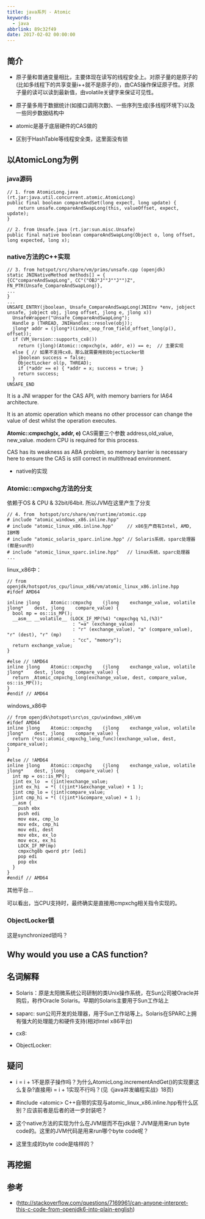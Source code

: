 ```yaml
---
title: java系列 - Atomic
keywords:
  - java
abbrlink: 89c32f49
date: 2017-02-02 00:00:00
---
```


## 简介

- 原子量和普通变量相比，主要体现在读写的线程安全上。对原子量的是原子的(比如多线程下的共享变量i++就不是原子的)，由CAS操作保证原子性。对原子量的读可以读到最新值，由volatile关键字来保证可见性。
- 原子量多用于数据统计(如接口调用次数)、一些序列生成(多线程环境下)以及一些同步数据结构中


- atomic是基于底层硬件的CAS做的
- 区别于HashTable等线程安全类，这里面没有锁


## 以AtomicLong为例

### java源码

	// 1. from AtomicLong.java (rt.jar:java.util.concurrent.atomic.AtomicLong)
    public final boolean compareAndSet(long expect, long update) {
        return unsafe.compareAndSwapLong(this, valueOffset, expect, update);
    }

    // 2. from Unsafe.java (rt.jar:sun.misc.Unsafe)
    public final native boolean compareAndSwapLong(Object o, long offset, long expected, long x);

### native方法的C++实现

	// 3. from hotspot/src/share/vm/prims/unsafe.cpp (openjdk)
	static JNINativeMethod methods[] = {
	{CC"compareAndSwapLong", CC"("OBJ"J""J""J"")Z",      FN_PTR(Unsafe_CompareAndSwapLong)},
	...
	}
	...
	UNSAFE_ENTRY(jboolean, Unsafe_CompareAndSwapLong(JNIEnv *env, jobject unsafe, jobject obj, jlong offset, jlong e, jlong x))
	  UnsafeWrapper("Unsafe_CompareAndSwapLong");
	  Handle p (THREAD, JNIHandles::resolve(obj));
	  jlong* addr = (jlong*)(index_oop_from_field_offset_long(p(), offset));
	  if (VM_Version::supports_cx8())  
	    return (jlong)(Atomic::cmpxchg(x, addr, e)) == e;  // 主要实现
	  else { // 如果不支持cx8，那么就需要用到ObjectLocker锁
	    jboolean success = false;
	    ObjectLocker ol(p, THREAD);
	    if (*addr == e) { *addr = x; success = true; }
	    return success;
	  }
	UNSAFE_END

It is a JNI wrapper for the CAS API, with memory barriers for IA64 architecture.

It is an atomic operation which means no other processor can change the value of dest whilst the operation executes.

**Atomic::cmpxchg(x, addr, e)**
CAS需要三个参数 address,old_value, new_value.
modern CPU is required for this process.

CAS has its weakness as ABA problem, so memory barrier is necessary here to ensure the CAS is still correct in multithread environment.

- native的实现

### Atomic::cmpxchg方法的分支

依赖于OS & CPU & 32bit/64bit. 所以JVM在这里产生了分支

	// 4. from  hotspot/src/share/vm/runtime/atomic.cpp
	# include "atomic_windows_x86.inline.hpp"
	# include "atomic_linux_x86.inline.hpp"     // x86生产商有Intel, AMD, IBM等
	# include "atomic_solaris_sparc.inline.hpp" // Solaris系统，sparc处理器(都是sun的)
	# include "atomic_linux_sparc.inline.hpp"   // linux系统，sparc处理器
	...


linux_x86中：

	// from openjdk/hotspot/os_cpu/linux_x86/vm/atomic_linux_x86.inline.hpp
	#ifdef AMD64

	inline jlong    Atomic::cmpxchg    (jlong    exchange_value, volatile jlong*    dest, jlong    compare_value) {
	  bool mp = os::is_MP();
	  __asm__ __volatile__ (LOCK_IF_MP(%4) "cmpxchgq %1,(%3)"
	                        : "=a" (exchange_value)
	                        : "r" (exchange_value), "a" (compare_value), "r" (dest), "r" (mp)
	                        : "cc", "memory");
	  return exchange_value;
	}

	#else // !AMD64
	inline jlong    Atomic::cmpxchg    (jlong    exchange_value, volatile jlong*    dest, jlong    compare_value) {
	  return _Atomic_cmpxchg_long(exchange_value, dest, compare_value, os::is_MP());
	}
	#endif // AMD64


windows_x86中

	// from openjdk\hotspot\src\os_cpu\windows_x86\vm
	#ifdef AMD64
	inline jlong    Atomic::cmpxchg    (jlong    exchange_value, volatile jlong*    dest, jlong    compare_value) {
	  return (*os::atomic_cmpxchg_long_func)(exchange_value, dest, compare_value);
	}

	#else // !AMD64
	inline jlong    Atomic::cmpxchg    (jlong    exchange_value, volatile jlong*    dest, jlong    compare_value) {
	  int mp = os::is_MP();
	  jint ex_lo  = (jint)exchange_value;
	  jint ex_hi  = *( ((jint*)&exchange_value) + 1 );
	  jint cmp_lo = (jint)compare_value;
	  jint cmp_hi = *( ((jint*)&compare_value) + 1 );
	  __asm {
	    push ebx
	    push edi
	    mov eax, cmp_lo
	    mov edx, cmp_hi
	    mov edi, dest
	    mov ebx, ex_lo
	    mov ecx, ex_hi
	    LOCK_IF_MP(mp)
	    cmpxchg8b qword ptr [edi]
	    pop edi
	    pop ebx
	  }
	}
	#endif // AMD64

其他平台...




可以看出，当CPU支持时，最终确实是直接用cmpxchg相关指令实现的。


### ObjectLocker锁

这是synchronized锁吗？

## Why would you use a CAS function?


## 名词解释

- Solaris：原是太阳微系统公司研制的类Unix操作系统，在Sun公司被Oracle并购后，称作Oracle Solaris。早期的Solaris主要用于Sun工作站上

- saparc: sun公司开发的处理器，用于Sun工作站等上。Solaris在SPARC上拥有强大的处理能力和硬件支持(相对Intel x86平台)

- cx8:

- ObjectLocker:



## 疑问

- i = i + 1不是原子操作吗？为什么AtomicLong.incrementAndGet()的实现要这么复杂?直接用i = i + 1实现不行吗？(见《java并发编程实战》18页)

- \#include <atomic\> C++自带的实现与atomic_linux_x86.inline.hpp有什么区别？应该前者是后者的进一步封装吧？

- 这个native方法的实现为什么在JVM层而不在jdk层？JVM是用来run byte code的。这里的JVM代码是用来run哪个byte code呢？

- 这里生成的byte code是啥样的？


## 再挖掘




## 参考

- (http://stackoverflow.com/questions/7169961/can-anyone-interpret-this-c-code-from-openjdk6-into-plain-english)
